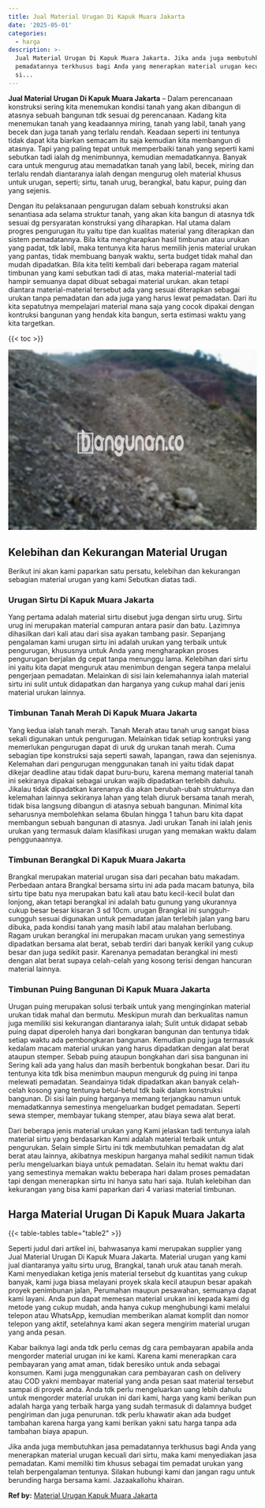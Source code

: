 ```yaml
---
title: Jual Material Urugan Di Kapuk Muara Jakarta
date: '2025-05-01'
categories:
  - harga
description: >-
  Jual Material Urugan Di Kapuk Muara Jakarta. Jika anda juga membutuhkan jasa
  pemadatannya terkhusus bagi Anda yang menerapkan material urugan kecuali dari
  si...
---
```


**Jual Material Urugan Di Kapuk Muara Jakarta** – Dalam perencanaan konstruksi sering kita menemukan kondisi tanah yang akan dibangun di atasnya sebuah bangunan tdk sesuai dg perencanaan. Kadang kita menemukan tanah yang keadaannya miring, tanah yang labil, tanah yang becek dan juga tanah yang terlalu rendah. Keadaan seperti ini tentunya tidak dapat kita biarkan semacam itu saja kemudian kita membangun di atasnya. Tapi yang paling tepat untuk memperbaiki tanah yang seperti kami sebutkan tadi ialah dg menimbunnya, kemudian memadatkannya. Banyak cara untuk mengurug atau memadatkan tanah yang labil, becek, miring dan terlalu rendah diantaranya ialah dengan mengurug oleh material khusus untuk urugan, seperti; sirtu, tanah urug, berangkal, batu kapur, puing dan yang sejenis.

Dengan itu pelaksanaan pengurugan dalam sebuah konstruksi akan senantiasa ada selama struktur tanah, yang akan kita bangun di atasnya tdk sesuai dg persyaratan konstruksi yang diharapkan. Hal utama dalam progres pengurugan itu yaitu tipe dan kualitas material yang diterapkan dan sistem pemadatannya. Bila kita mengharapkan hasil timbunan atau urukan yang padat, tdk labil, maka tentunya kita harus memilih jenis material urukan yang pantas, tidak membuang banyak waktu, serta budget tidak mahal dan mudah dipadatkan. Bila kita teliti kembali dari beberapa ragam material timbunan yang kami sebutkan tadi di atas, maka material-material tadi hampir semuanya dapat dibuat sebagai material urukan. akan tetapi diantara material-material tersebut ada yang sesuai diterapkan sebagai urukan tanpa pemadatan dan ada juga yang harus lewat pemadatan. Dari itu kita sepatutnya mempelajari material mana saja yang cocok dipakai dengan kontruksi bangunan yang hendak kita bangun, serta estimasi waktu yang kita targetkan.

{{< toc >}}

![Jual Material Urugan Di Kapuk Muara Jakarta](/images/jual-urugan-42.png)

## Kelebihan dan Kekurangan Material Urugan

Berikut ini akan kami paparkan satu persatu, kelebihan dan kekurangan sebagian material urugan yang kami Sebutkan diatas tadi.

### Urugan Sirtu Di Kapuk Muara Jakarta

Yang pertama adalah material sirtu disebut juga dengan sirtu urug. Sirtu urug ini merupakan material campuran antara pasir dan batu. Lazimnya dihasilkan dari kali atau dari sisa ayakan tambang pasir. Sepanjang pengalaman kami urugan sirtu ini adalah urukan yang terbaik untuk pengurugan, khususnya untuk Anda yang mengharapkan proses pengurugan berjalan dg cepat tanpa menunggu lama. Kelebihan dari sirtu ini yaitu kita dapat menguruk atau menimbun dengan segera tanpa melalui pengerjaan pemadatan. Melainkan di sisi lain kelemahannya ialah material sirtu ini sulit untuk didapatkan dan harganya yang cukup mahal dari jenis material urukan lainnya.

### Timbunan Tanah Merah Di Kapuk Muara Jakarta

Yang kedua ialah tanah merah. Tanah Merah atau tanah urug sangat biasa sekali digunakan untuk pengurugan. Melainkan tidak setiap kontruksi yang memerlukan pengurugan dapat di uruk dg urukan tanah merah. Cuma sebagian tipe konstruksi saja seperti sawah, lapangan, rawa dan sejenisnya. Kelemahan dari pengurugan menggunakan tanah ini yaitu tidak dapat dikejar deadline atau tidak dapat buru-buru, karena memang material tanah ini sekiranya dipakai sebagai urukan wajib dipadatkan terlebih dahulu. Jikalau tidak dipadatkan karenanya dia akan berubah-ubah strukturnya dan kelemahan lainnya sekiranya lahan yang telah diuruk bersama tanah merah, tidak bisa langsung dibangun di atasnya sebuah bangunan. Minimal kita seharusnya membolehkan selama 6bulan hingga 1 tahun baru kita dapat membangun sebuah bangunan di atasnya. Jadi urukan Tanah ini ialah jenis urukan yang termasuk dalam klasifikasi urugan yang memakan waktu dalam penggunaannya.

### Timbunan Berangkal Di Kapuk Muara Jakarta

Brangkal merupakan material urugan sisa dari pecahan batu makadam. Perbedaan antara Brangkal bersama sirtu ini ada pada macam batunya, bila sirtu tipe batu nya merupakan batu kali atau batu kecil-kecil bulat dan lonjong, akan tetapi berangkal ini adalah batu gunung yang ukurannya cukup besar besar kisaran 3 sd 10cm. urugan Brangkal ini sungguh-sungguh sesuai digunakan untuk pemadatan jalan terlebih jalan yang baru dibuka, pada kondisi tanah yang masih labil atau malahan berlubang. Ragam urukan berangkal ini merupakan macam urukan yang semestinya dipadatkan bersama alat berat, sebab terdiri dari banyak kerikil yang cukup besar dan juga sedikit pasir. Karenanya pemadatan berangkal ini mesti dengan alat berat supaya celah-celah yang kosong terisi dengan hancuran material lainnya.

### Timbunan Puing Bangunan Di Kapuk Muara Jakarta

Urugan puing merupakan solusi terbaik untuk yang menginginkan material urukan tidak mahal dan bermutu. Meskipun murah dan berkualitas namun juga memiliki sisi kekurangan diantaranya ialah; Sulit untuk didapat sebab puing dapat diperoleh hanya dari bongkaran bangunan dan tentunya tidak setiap waktu ada pembongkaran bangunan. Kemudian puing juga termasuk kedalam macam material urukan yang harus dipadatkan dengan alat berat ataupun stemper. Sebab puing ataupun bongkahan dari sisa bangunan ini Sering kali ada yang halus dan masih berbentuk bongkahan besar. Dari itu tentunya kita tdk bisa menimbun maupun menguruk dg puing ini tanpa melewati pemadatan. Seandainya tidak dipadatkan akan banyak celah-celah kosong yang tentunya betul-betul tdk baik dalam konstruksi bangunan. Di sisi lain puing harganya memang terjangkau namun untuk memadatkannya semestinya mengeluarkan budget pemadatan. Seperti sewa stemper, membayar tukang stemper, atau biaya sewa alat berat.

Dari beberapa jenis material urukan yang Kami jelaskan tadi tentunya ialah material sirtu yang berdasarkan Kami adalah material terbaik untuk pengurukan. Selain simple Sirtu ini tdk membutuhkan pemadatan dg alat berat atau lainnya, akibatnya meskipun harganya mahal sedikit namun tidak perlu mengeluarkan biaya untuk pemadatan. Selain itu hemat waktu dari yang semestinya memakan waktu beberapa hari dalam proses pemadatan tapi dengan menerapkan sirtu ini hanya satu hari saja. Itulah kelebihan dan kekurangan yang bisa kami paparkan dari 4 variasi material timbunan.

## Harga Material Urugan Di Kapuk Muara Jakarta

{{< table-tables table="table2" >}}

Seperti judul dari artikel ini, bahwasanya kami merupakan supplier yang Jual Material Urugan Di Kapuk Muara Jakarta. Material urugan yang kami jual diantaranya yaitu sirtu urug, Brangkal, tanah uruk atau tanah merah. Kami menyediakan ketiga jenis material tersebut dg kuantitas yang cukup banyak, kami juga biasa melayani proyek skala kecil ataupun besar apakah proyek penimbunan jalan, Perumahan maupun pesawahan, semuanya dapat kami layani. Anda pun dapat memesan material urukan ini kepada kami dg metode yang cukup mudah, anda hanya cukup menghubungi kami melalui telepon atau WhatsApp, kemudian memberikan alamat komplit dan nomor telepon yang aktif, setelahnya kami akan segera mengirim material urugan yang anda pesan.

Kabar baiknya lagi anda tdk perlu cemas dg cara pembayaran apabila anda mengorder material urugan ini ke kami. Karena kami menerapkan cara pembayaran yang amat aman, tidak beresiko untuk anda sebagai konsumen. Kami juga menggunakan cara pembayaran cash on delivery atau COD yakni membayar material yang anda pesan saat material tersebut sampai di proyek anda. Anda tdk perlu mengeluarkan uang lebih dahulu untuk mengorder material urukan ini dari kami, harga yang kami berikan pun adalah harga yang terbaik harga yang sudah termasuk di dalamnya budget pengiriman dan juga penurunan. tdk perlu khawatir akan ada budget tambahan karena harga yang kami berikan yakni satu harga tanpa ada tambahan biaya apapun.

Jika anda juga membutuhkan jasa pemadatannya terkhusus bagi Anda yang menerapkan material urugan kecuali dari sirtu, maka kami menyediakan jasa pemadatan. Kami memiliki tim khusus sebagai tim pemadat urukan yang telah berpengalaman tentunya. Silakan hubungi kami dan jangan ragu untuk berunding harga bersama kami. Jazaakallohu khairan.

**Ref by:** [Material Urugan Kapuk Muara Jakarta](https://id.wikipedia.org/wiki/Material)
